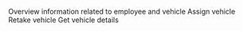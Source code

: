 Overview information related to employee and vehicle
  Assign vehicle
  Retake vehicle
  Get vehicle details  
